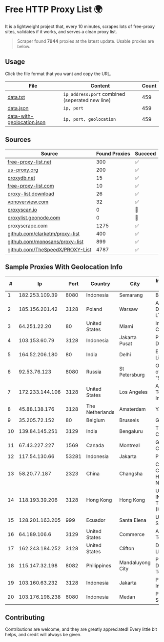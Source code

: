 
# Free HTTP Proxy List 🌍

It is a lightweight project that, every 10 minutes, scrapes lots of free-proxy sites, validates if it works, and serves a clean proxy list.


> Scraper found **7944** proxies at the latest update. Usable proxies are below.

## Usage

Click the file format that you want and copy the URL.


|File|Content|Count|
|----|-------|-----|
|[data.txt](https://raw.githubusercontent.com/themiralay/Proxy-List-World/master/data.txt)|`ip_address:port` combined (seperated new line)|459|
|[data.json](https://raw.githubusercontent.com/themiralay/Proxy-List-World/master/data.json)|`ip, port`|459|
|[data-with-geolocation.json](https://raw.githubusercontent.com/themiralay/Proxy-List-World/master/data-with-geolocation.json)|`ip, port, geolocation`|459|

## Sources

|Source|Found Proxies|Succeed|
|------|-------------|-------|
|[free-proxy-list.net](https://free-proxy-list.net)|300|✅|
|[us-proxy.org](https://www.us-proxy.org)|200|✅|
|[proxydb.net](http://proxydb.net)|15|✅|
|[free-proxy-list.com](https://free-proxy-list.com/?page=&port=&type%5B%5D=http&type%5B%5D=https&up_time=0&search=Search)|10|✅|
|[proxy-list.download](https://www.proxy-list.download/HTTP)|26|✅|
|[vpnoverview.com](https://vpnoverview.com/privacy/anonymous-browsing/free-proxy-servers)|32|✅|
|[proxyscan.io](https://www.proxyscan.io)|0|🚫|
|[proxylist.geonode.com](https://proxylist.geonode.com/api/proxy-list?limit=300&page=1&sort_by=lastChecked&sort_type=desc&protocols=http,https)|0|🚫|
|[proxyscrape.com](https://api.proxyscrape.com/v2/?request=displayproxies&protocol=http&timeout=10000&country=all&ssl=all&anonymity=all)|1275|✅|
|[github.com/clarketm/proxy-list](https://raw.githubusercontent.com/clarketm/proxy-list/master/proxy-list-raw.txt)|400|✅|
|[github.com/monosans/proxy-list](https://raw.githubusercontent.com/monosans/proxy-list/main/proxies/http.txt)|899|✅|
|[github.com/TheSpeedX/PROXY-List](https://raw.githubusercontent.com/TheSpeedX/PROXY-List/master/http.txt)|4787|✅|


## Sample Proxies With Geolocation Info

|#|Ip|Port|Country|City|Internet Service Provider|
|-|--|----|-------|----|-------------------------|
|1|182.253.109.39|8080|Indonesia|Semarang|Biznet Metronet|
|2|185.156.201.42|3128|Poland|Warsaw|Amberway Development LTD|
|3|64.251.22.20|80|United States|Miami|Infolink Global Corporation|
|4|103.153.60.79|3128|Indonesia|Jakarta Pusat|PT Era Awan Digital|
|5|164.52.206.180|80|India|Delhi|E2E Networks Limited|
|6|92.53.76.123|8080|Russia|St Petersburg|OOO "Network of data-centers "Selectel"|
|7|172.233.144.106|3128|United States|Los Angeles|Akamai Technologies, Inc.|
|8|45.88.138.176|3128|The Netherlands|Amsterdam|Yaglom Labs Ltd|
|9|35.205.72.152|80|Belgium|Brussels|Google LLC|
|10|139.84.145.251|3129|India|Bengaluru|The Constant Company, LLC|
|11|67.43.227.227|1569|Canada|Montreal|GloboTech Communications|
|12|117.54.130.66|53281|Indonesia|Jakarta|PT IndoInternet|
|13|58.20.77.187|2323|China|Changsha|CNC Group CHINA169 Hunan Province Network|
|14|118.193.39.206|3128|Hong Kong|Hong Kong|UCLOUD INFORMATION TECHNOLOGY (HK) LIMITED|
|15|128.201.163.205|999|Ecuador|Santa Elena|Ufinet Panama S.A.|
|16|64.189.106.6|3129|United States|Commerce|Apogee Telecom Inc.|
|17|162.243.184.252|3128|United States|Clifton|DigitalOcean, LLC|
|18|115.147.32.198|8082|Philippines|Mandaluyong City|Philippine Long Distance Telephone Co.|
|19|103.160.63.232|3128|Indonesia|Jakarta|PT Herza Digital Indonesia|
|20|103.176.198.238|8080|Indonesia|Medan|PT Iweka Digital Solution|



## Contributing

Contributions are welcome, and they are greatly appreciated! Every
little bit helps, and credit will always be given.

